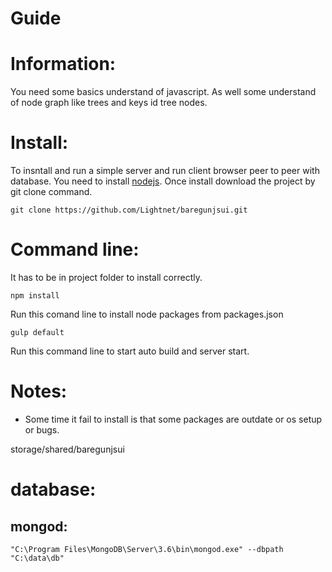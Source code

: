 # Guide

# Information:
 You need some basics understand of javascript. As well some understand of node graph like trees and keys id tree nodes.

# Install:
 To insntall and run a simple server and run client browser peer to peer with database. You need to install [nodejs](https://nodejs.org). Once install download the project by git clone command.

```
git clone https://github.com/Lightnet/baregunjsui.git
```

# Command line:
It has to be in project folder to install correctly.
```
npm install
```
Run this comand line to install node packages from packages.json
```
gulp default
```
Run this command line to start auto build and server start.

# Notes:
 * Some time it fail to install is that some packages are outdate or os setup or bugs.

 storage/shared/baregunjsui

# database:

## mongod:

```
"C:\Program Files\MongoDB\Server\3.6\bin\mongod.exe" --dbpath "C:\data\db"
```